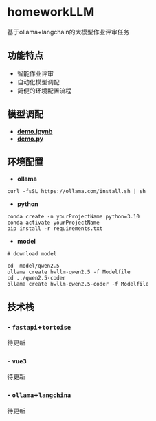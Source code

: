 # homeworkLLM
基于ollama+langchain的大模型作业评审任务

## 功能特点
- 智能作业评审
- 自动化模型调配
- 简便的环境配置流程

## 模型调配
- **[demo.ipynb](demo.ipynb)**
- **[demo.py](demo.py)**


## 环境配置
- **ollama**
```shell
curl -fsSL https://ollama.com/install.sh | sh
```
- **python**
```shell
conda create -n yourProjectName python=3.10
conda activate yourProjectName
pip install -r requirements.txt
```

- **model**
```shell
# download model

cd  model/qwen2.5
ollama create hwllm-qwen2.5 -f Modelfile
cd ../qwen2.5-coder
ollama create hwllm-qwen2.5-coder -f Modelfile
```

## 技术栈
### - **`fastapi`+`tortoise`**
  待更新

### - **`vue3`**
  待更新

### - **`ollama`+`langchina`**
  待更新